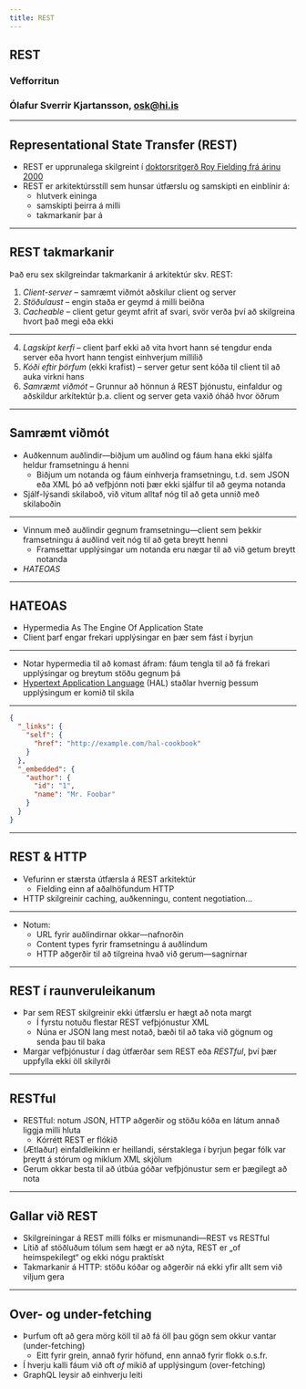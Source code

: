 ```yaml
---
title: REST
---
```


## REST

### Vefforritun

### Ólafur Sverrir Kjartansson, [osk@hi.is](mailto:osk@hi.is)

---

## Representational State Transfer (REST)

* REST er upprunalega skilgreint í [doktorsritgerð Roy Fielding frá árinu 2000](http://www.ics.uci.edu/~fielding/pubs/dissertation/top.htm)
* REST er arkitektúrsstíll sem hunsar útfærslu og samskipti en einblínir á:
  * hlutverk eininga
  * samskipti þeirra á milli
  * takmarkanir þar á

***

## REST takmarkanir

Það eru sex skilgreindar takmarkanir á arkitektúr skv. REST:

1. _Client-server_ – samræmt viðmót aðskilur client og server
2. _Stöðulaust_ – engin staða er geymd á milli beiðna
3. _Cacheable_ – client getur geymt afrit af svari, svör verða því að skilgreina hvort það megi eða ekki

***

4. _Lagskipt kerfi_ – client þarf ekki að vita hvort hann sé tengdur enda server eða hvort hann tengist einhverjum millilið
5. _Kóði eftir þörfum_ (ekki krafist) – server getur sent kóða til client til að auka virkni hans
6. _Samræmt viðmót_ – Grunnur að hönnun á REST þjónustu, einfaldur og aðskildur arkítektúr þ.a. client og server geta vaxið óháð hvor öðrum

***

## Samræmt viðmót

* Auðkennum auðlindir—biðjum um auðlind og fáum hana ekki sjálfa heldur framsetningu á henni
  * Biðjum um notanda og fáum einhverja framsetningu, t.d. sem JSON eða XML þó að vefþjónn noti þær ekki sjálfur til að geyma notanda
* Sjálf-lýsandi skilaboð, við vitum alltaf nóg til að geta unnið með skilaboðin

***

* Vinnum með auðlindir gegnum framsetningu—client sem þekkir framsetningu á auðlind veit nóg til að geta breytt henni
  * Framsettar upplýsingar um notanda eru nægar til að við getum breytt notanda
* _HATEOAS_

***

## HATEOAS

* Hypermedia As The Engine Of Application State
* Client þarf engar frekari upplýsingar en þær sem fást í byrjun

***

* Notar hypermedia til að komast áfram: fáum tengla til að fá frekari upplýsingar og breytum stöðu gegnum þá
* [Hypertext Application Language](https://en.wikipedia.org/wiki/Hypertext_Application_Language) (HAL) staðlar hvernig þessum upplýsingum er komið til skila

***

```json
{
  "_links": {
    "self": {
      "href": "http://example.com/hal-cookbook"
    }
  },
  "_embedded": {
    "author": {
      "id": "1",
      "name": "Mr. Foobar"
    }
  }
}
```

***

## REST & HTTP

* Vefurinn er stærsta útfærsla á REST arkitektúr
  * Fielding einn af aðalhöfundum HTTP
* HTTP skilgreinir caching, auðkenningu, content negotiation...

***

* Notum:
  * URL fyrir auðlindirnar okkar—nafnorðin
  * Content types fyrir framsetningu á auðlindum
  * HTTP aðgerðir til að tilgreina hvað við gerum—sagnirnar

***

## REST í raunveruleikanum

* Þar sem REST skilgreinir ekki útfærslu er hægt að nota margt
  * Í fyrstu notuðu flestar REST vefþjónustur XML
  * Núna er JSON lang mest notað, bæði til að taka við gögnum og senda þau til baka
* Margar vefþjónustur í dag útfærðar sem REST eða _RESTful_, því þær uppfylla ekki öll skilyrði

***

## RESTful

* RESTful: notum JSON, HTTP aðgerðir og stöðu kóða en látum annað liggja milli hluta
  * Kórrétt REST er flókið
* (Ætlaður) einfaldleikinn er heillandi, sérstaklega í byrjun þegar fólk var þreytt á stórum og miklum XML skjölum
* Gerum okkar besta til að útbúa góðar vefþjónustur sem er þægilegt að nota

***

## Gallar við REST

* Skilgreiningar á REST milli fólks er mismunandi—REST vs RESTful
* Lítið af stöðluðum tólum sem hægt er að nýta, REST er „of heimspekilegt“ og ekki nógu praktískt
* Takmarkanir á HTTP: stöðu kóðar og aðgerðir ná ekki yfir allt sem við viljum gera

***

## Over- og under-fetching

* Þurfum oft að gera mörg köll til að fá öll þau gögn sem okkur vantar (under-fetching)
  * Eitt fyrir grein, annað fyrir höfund, enn annað fyrir flokk o.s.fr.
* Í hverju kalli fáum við oft _of_ mikið af upplýsingum (over-fetching)
* GraphQL leysir að einhverju leiti
